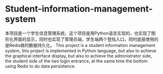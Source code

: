 # Student-information-management-system
本项目是一个学生信息管理系统，这个项目是用Python语言实现的，也实现了图形化界面的显示，同时也实现了管理员端，学生端两个登陆入口，同时底层使用的是Redis做的数据持久化。
This project is a student information management system, this project is implemented in Python language, but also to achieve the graphical interface display, but also to achieve the administrator side, the student side of the two login entrance, at the same time the bottom using Redis to do data persistence.
